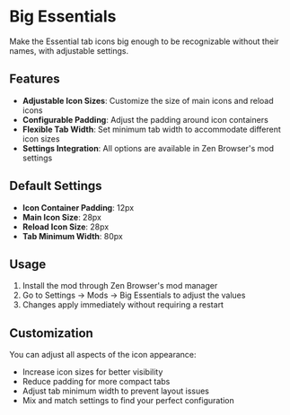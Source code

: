 # Big Essentials

Make the Essential tab icons big enough to be recognizable without their names, with adjustable settings.

## Features

- **Adjustable Icon Sizes**: Customize the size of main icons and reload icons
- **Configurable Padding**: Adjust the padding around icon containers
- **Flexible Tab Width**: Set minimum tab width to accommodate different icon sizes
- **Settings Integration**: All options are available in Zen Browser's mod settings

## Default Settings

- **Icon Container Padding**: 12px
- **Main Icon Size**: 28px  
- **Reload Icon Size**: 28px
- **Tab Minimum Width**: 80px

## Usage

1. Install the mod through Zen Browser's mod manager
2. Go to Settings → Mods → Big Essentials to adjust the values
3. Changes apply immediately without requiring a restart

## Customization

You can adjust all aspects of the icon appearance:
- Increase icon sizes for better visibility
- Reduce padding for more compact tabs
- Adjust tab minimum width to prevent layout issues
- Mix and match settings to find your perfect configuration